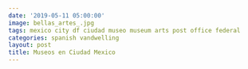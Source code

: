 ```yaml
---
date: '2019-05-11 05:00:00'
image: bellas_artes_.jpg
tags: mexico city df ciudad museo museum arts post office federal
categories: spanish vandwelling
layout: post
title: Museos en Ciudad Mexico
---
```


